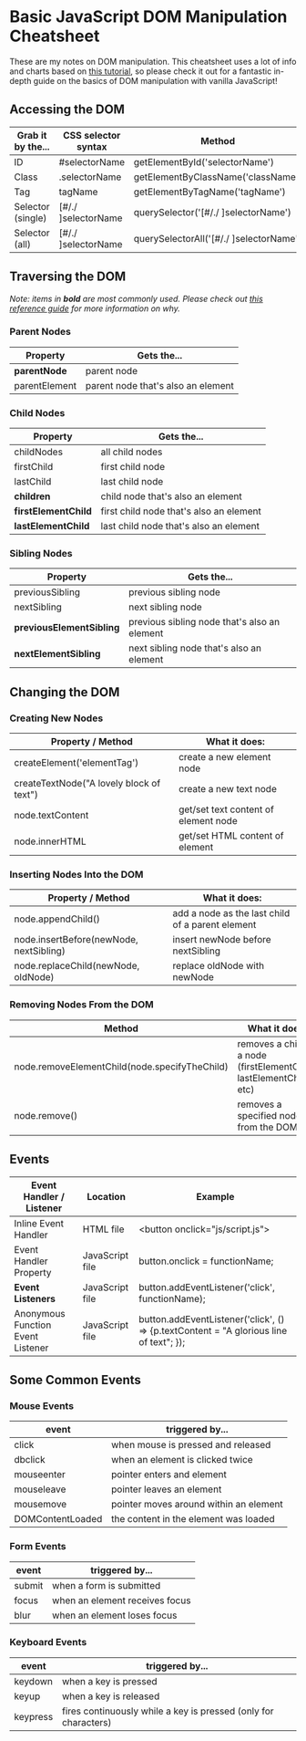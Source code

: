 # Basic JavaScript DOM Manipulation Cheatsheet

These are my notes on DOM manipulation. This cheatsheet uses a lot of info and charts based on [this tutorial](https://www.digitalocean.com/community/tutorial_series/understanding-the-dom-document-object-model), so please check it out for a fantastic in-depth guide on the basics of DOM manipulation with vanilla JavaScript!

## Accessing the DOM

| Grab it by the... | CSS selector syntax | Method                                  |
| ----------------- | ------------------- | --------------------------------------- |
| ID                | #selectorName       | getElementById('selectorName')          |
| Class             | .selectorName       | getElementByClassName('className')      |
| Tag               | tagName             | getElementByTagName('tagName')          |
| Selector (single) | [#/./ ]selectorName | querySelector('[#/./ ]selectorName')    |
| Selector (all)    | [#/./ ]selectorName | querySelectorAll('[#/./ ]selectorName') |

## Traversing the DOM

_Note: items in **bold** are most commonly used. Please check out [this reference guide](https://www.digitalocean.com/community/tutorials/how-to-traverse-the-dom) for more information on why._

### Parent Nodes

| Property       | Gets the...                        |
| -------------- | ---------------------------------- |
| **parentNode** | parent node                        |
| parentElement  | parent node that's also an element |

### Child Nodes

| Property              | Gets the...                             |
| --------------------- | --------------------------------------- |
| childNodes            | all child nodes                         |
| firstChild            | first child node                        |
| lastChild             | last child node                         |
| **children**          | child node that's also an element       |
| **firstElementChild** | first child node that's also an element |
| **lastElementChild**  | last child node that's also an element  |

### Sibling Nodes

| Property                   | Gets the...                                  |
| -------------------------- | -------------------------------------------- |
| previousSibling            | previous sibling node                        |
| nextSibling                | next sibling node                            |
| **previousElementSibling** | previous sibling node that's also an element |
| **nextElementSibling**     | next sibling node that's also an element     |

## Changing the DOM

### Creating New Nodes

| Property / Method                        | What it does:                        |
| ---------------------------------------- | ------------------------------------ |
| createElement('elementTag')              | create a new element node            |
| createTextNode("A lovely block of text") | create a new text node               |
| node.textContent                         | get/set text content of element node |
| node.innerHTML                           | get/set HTML content of element      |

### Inserting Nodes Into the DOM

| Property / Method                       | What it does:                                    |
| --------------------------------------- | ------------------------------------------------ |
| node.appendChild()                      | add a node as the last child of a parent element |
| node.insertBefore(newNode, nextSibling) | insert newNode before nextSibling                |
| node.replaceChild(newNode, oldNode)     | replace oldNode with newNode                     |

### Removing Nodes From the DOM

| Method                                        | What it does:                                                        |
| --------------------------------------------- | -------------------------------------------------------------------- |
| node.removeElementChild(node.specifyTheChild) | removes a child of a node (firstElementChild, lastElementChild, etc) |
| node.remove()                                 | removes a specified node from the DOM                                |

## Events

| Event Handler / Listener          | Location        | Example                                                                                |
| --------------------------------- | --------------- | -------------------------------------------------------------------------------------- |
| Inline Event Handler              | HTML file       | &lt;button onclick="js/script.js"&gt;                                                  |
| Event Handler Property            | JavaScript file | button.onclick = functionName;                                                         |
| **Event Listeners**               | JavaScript file | button.addEventListener('click', functionName);                                        |
| Anonymous Function Event Listener | JavaScript file | button.addEventListener('click', () => {p.textContent = "A glorious line of text"; }); |

## Some Common Events

### Mouse Events

| event      | triggered by...                        |
| ---------- | -------------------------------------- |
| click      | when mouse is pressed and released     |
| dbclick    | when an element is clicked twice       |
| mouseenter | pointer enters and element             |
| mouseleave | pointer leaves an element              |
| mousemove  | pointer moves around within an element |
| DOMContentLoaded | the content in the element was loaded |

### Form Events

| event  | triggered by...                |
| ------ | ------------------------------ |
| submit | when a form is submitted       |
| focus  | when an element receives focus |
| blur   | when an element loses focus    |

### Keyboard Events

| event    | triggered by...                                                 |
| -------- | --------------------------------------------------------------- |
| keydown  | when a key is pressed                                           |
| keyup    | when a key is released                                          |
| keypress | fires continuously while a key is pressed (only for characters) |
